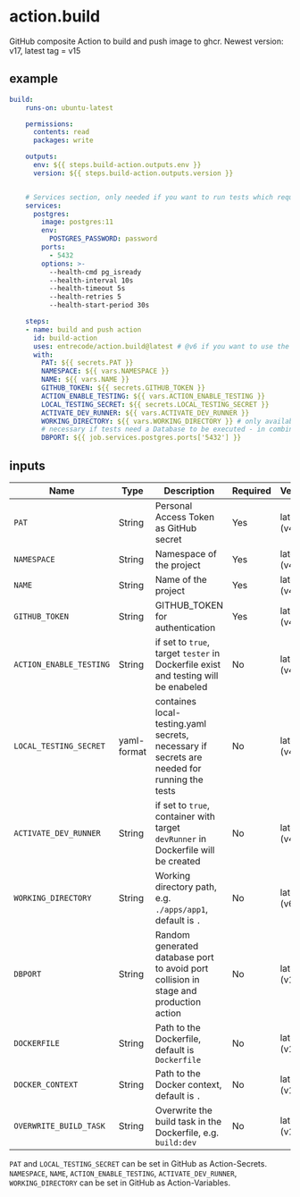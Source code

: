 # action.build

GitHub composite Action to build and push image to ghcr. Newest version: v17, latest tag = v15

## example

```yaml
build:
    runs-on: ubuntu-latest

    permissions:
      contents: read
      packages: write

    outputs:
      env: ${{ steps.build-action.outputs.env }}
      version: ${{ steps.build-action.outputs.version }}


    # Services section, only needed if you want to run tests which require a database
    services:
      postgres:
        image: postgres:11
        env:
          POSTGRES_PASSWORD: password
        ports:
          - 5432
        options: >-
          --health-cmd pg_isready
          --health-interval 10s
          --health-timeout 5s
          --health-retries 5
          --health-start-period 30s

    steps:
    - name: build and push action
      id: build-action
      uses: entrecode/action.build@latest # @v6 if you want to use the WORKING_DIRECTORY
      with:
        PAT: ${{ secrets.PAT }}
        NAMESPACE: ${{ vars.NAMESPACE }}
        NAME: ${{ vars.NAME }}
        GITHUB_TOKEN: ${{ secrets.GITHUB_TOKEN }}
        ACTION_ENABLE_TESTING: ${{ vars.ACTION_ENABLE_TESTING }}
        LOCAL_TESTING_SECRET: ${{ secrets.LOCAL_TESTING_SECRET }}
        ACTIVATE_DEV_RUNNER: ${{ vars.ACTIVATE_DEV_RUNNER }}
        WORKING_DIRECTORY: ${{ vars.WORKING_DIRECTORY }} # only available in v6 until now
        # necessary if tests need a Database to be executed - in combination with the services from above
        DBPORT: ${{ job.services.postgres.ports['5432'] }}

```

## inputs


| Name                    | Type        | Description                                                                                 | Required  | Version      |
|-------------------------|-------------|---------------------------------------------------------------------------------------------|-----------|--------------|
| `PAT`                   | String      | Personal Access Token as GitHub secret                                                      | Yes       | latest (v4)  |
| `NAMESPACE`             | String      | Namespace of the project                                                                    | Yes       | latest (v4)  |
| `NAME`                  | String      | Name of the project                                                                         | Yes       | latest (v4)  |
| `GITHUB_TOKEN`          | String      | GITHUB_TOKEN for authentication                                                             | Yes       | latest (v4)  |
| `ACTION_ENABLE_TESTING` | String      | if set to `true`, target `tester` in Dockerfile exist and testing will be enabeled          | No        | latest (v4)  |
| `LOCAL_TESTING_SECRET`  | yaml-format | containes local-testing.yaml secrets, necessary if secrets are needed for running the tests | No        | latest (v4)  |
| `ACTIVATE_DEV_RUNNER`   | String      | if set to `true`, container with target `devRunner` in Dockerfile will be created           | No        | latest (v4)  |
| `WORKING_DIRECTORY`     | String      | Working directory path, e.g. `./apps/app1`, default is `.`                                  | No        | latest (v6)  |
| `DBPORT`                | String      | Random generated database port to avoid port collision in stage and production action       | No        | latest (v11) |
| `DOCKERFILE`            | String      | Path to the Dockerfile, default is `Dockerfile`                                             | No        | latest (v15) |
| `DOCKER_CONTEXT`        | String      | Path to the Docker context, default is `.`                                                  | No        | latest (v15) |
| `OVERWRITE_BUILD_TASK`  | String      | Overwrite the build task in the Dockerfile, e.g. `build:dev`                                | No        | latest (v17) |



`PAT` and `LOCAL_TESTING_SECRET` can be set in GitHub as Action-Secrets.
`NAMESPACE`, `NAME`, `ACTION_ENABLE_TESTING`, `ACTIVATE_DEV_RUNNER`, `WORKING_DIRECTORY` can be set in GitHub as Action-Variables.
